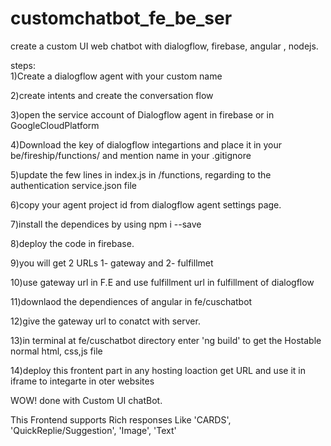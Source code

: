 # customchatbot_fe_be_ser
create a custom UI web chatbot with dialogflow, firebase, angular , nodejs.

steps:  
1)Create a dialogflow agent with your custom name  

2)create intents and create the conversation flow  

3)open the service account of Dialogflow agent in firebase or in GoogleCloudPlatform   

4)Download the key of dialogflow integartions and place it in your be/fireship/functions/ and mention name in your .gitignore  

5)update the few lines in index.js in /functions, regarding to the authentication service.json file  

6)copy your agent project id from dialogflow agent settings page.   

7)install the dependices by using npm i --save  

8)deploy the code in firebase.  

9)you will get 2 URLs 1- gateway and 2- fulfillmet  

10)use gateway url in F.E and use fulfillment url in fulfillment of dialogflow  

11)downlaod the dependiences of angular in fe/cuschatbot   

12)give the gateway url to conatct with server.  

13)in terminal at fe/cuschatbot directory enter 'ng build' to get the Hostable normal html, css,js file  

14)deploy this frontent part in any hosting loaction get URL and use it in iframe to integarte in oter websites  

WOW! done with Custom UI chatBot.   
  
  
This Frontend supports Rich responses Like 'CARDS', 'QuickReplie/Suggestion', 'Image', 'Text'   
